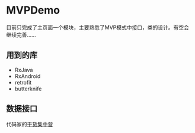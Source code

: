 # MVPDemo
目前只完成了主页面一个模块，主要熟悉了MVP模式中接口，类的设计。有空会继续完善……
## 用到的库
- RxJava
- RxAndroid
- retrofit
- butterknife

## 数据接口
代码家的[干货集中营](http://gank.io/api)

